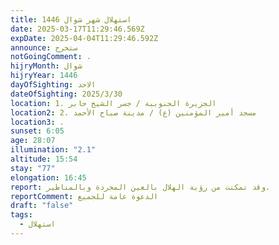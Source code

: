```yaml
---
title: استهلال شهر شوال 1446
date: 2025-03-17T11:29:46.569Z
expDate: 2025-04-04T11:29:46.592Z
announce: ستخرج
notGoingComment: .
hijryMonth: شوال
hijryYear: 1446
dayOfSighting: الاحد
dateOfSighting: 2025/3/30
location: 1. الجزيرة الجنوبية / جسر الشيخ جابر
location2: 2. مسجد أمير المؤمنين (ع) / مدينة صباح الأحمد
location3: .
sunset: 6:05
age: 28:07
illumination: "2.1"
altitude: 15:54
stay: "77"
elongation: 16:45
report: وقد تمكنت من رؤية الهلال بالعين المجردة وبالمناظير.
reportComment: الدعوة عامة للجميع
draft: "false"
tags:
  - استهلال
---
```

